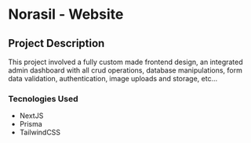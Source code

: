 # Norasil - Website

## Project Description

This project involved a fully custom made frontend design, an integrated admin dashboard with all crud operations, database manipulations, form data validation, authentication, image uploads and storage, etc...

### Tecnologies Used
 - NextJS
 - Prisma
 - TailwindCSS
